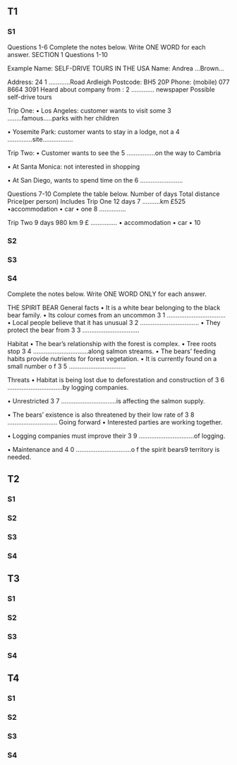 
## T1
### S1
Questions 1-6
Complete the notes below.
Write ONE WORD for each answer.
SECTION 1 Questions 1-10

Example
Name:
SELF-DRIVE TOURS IN THE USA
Name: Andrea ...Brown...

Address: 24 1 ............Road        Ardleigh 
Postcode: BH5 20P
Phone: (mobile) 077 8664 3091
Heard about company from : 2 .............  newspaper
Possible self-drive tours

Trip One:
• Los Angeles: customer wants to visit some 3 ........famous.....parks with her children 

• Yosemite Park: customer wants to stay in a lodge, not a 4 ..............site.................

Trip Two:
• Customer wants to see the 5 ................on the way to Cambria

• At Santa Monica: not interested in shopping

• At San Diego, wants to spend time on the 6 ........................

Questions 7-10
Complete the table below.
            Number of days      Total distance              Price(per person)       Includes
Trip        One 12 days         7 ..........km               £525            •accommodation
                                                                            • car
                                                                            • one 8 ...............
                                                                            
Trip Two    9 days             980 km                      9 £ ............... • accommodation
                                                                            • car
                                                                            • 10


### S2
### S3
### S4
Complete the notes below.
Write ONE WORD ONLY for each answer.

THE SPIRIT BEAR
General facts
• It is a white bear belonging to the black bear family.
• Its colour comes from an uncommon 3 1 .................................
• Local people believe that it has unusual 3 2 .................................
• They protect the bear from 3 3 ................................

Habitat
• The bear’s relationship with the forest is complex.
• Tree roots stop 3 4 ...............................along salmon streams.
• The bears’ feeding habits provide nutrients for forest vegetation.
• It is currently found on a small number o f 3 5 ................................

Threats
• Habitat is being lost due to deforestation and construction of
    3 6 ...............................by logging companies.
    
• Unrestricted 3 7 ...............................is affecting the salmon supply.

• The bears’ existence is also threatened by their low rate of 3 8 ............................
    Going forward
• Interested parties are working together.

• Logging companies must improve their 3 9 ...............................of logging.

• Maintenance and 4 0 ...............................o f the spirit bears9 territory is needed.

## T2
### S1
### S2
### S3
### S4
## T3
### S1
### S2
### S3
### S4
## T4
### S1
### S2
### S3
### S4

